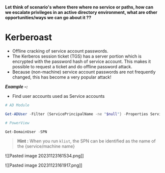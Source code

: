 **Let think of scenario's where there where no service or paths, how can we escalate privileges in an active directory environment, what are other opportunities/ways we can go about it ??**

# **Kerberoast**

- Offline cracking of service account passwords.
- The Kerberos session ticket (TGS) has a server portion which is encrypted with the password hash of service account. This makes it possible to request a ticket and do offline password attack.
- Because (non-machine) service account passwords are not frequently changed, this has become a very popular attack!


**_Example -:_**


- Find user accounts used as Service accounts


```powershell
# AD Module

Get-ADUser -Filter {ServicePrincipalName -ne "$null"} -Properties ServicePrincipalName

# PowerView

Get-DomainUser -SPN
```

> **Hint :** When you run `klist`, the SPN can be identified as the name of the {service/machine name}


![[Pasted image 20231123161534.png]]


![[Pasted image 20231123161917.png]]
